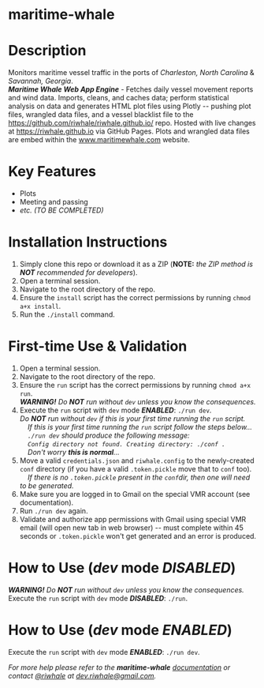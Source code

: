 # maritime-whale
# Description
Monitors maritime vessel traffic in the ports of _Charleston, North Carolina_ & _Savannah, Georgia_.<br/>
**_Maritime Whale Web App Engine_** - Fetches daily vessel movement reports and wind data. Imports, cleans, and caches data; perform statistical analysis on data and generates HTML plot files using Plotly -- pushing plot files, wrangled data files, and a vessel blacklist file to the https://github.com/riwhale/riwhale.github.io/ repo. Hosted with live changes at https://riwhale.github.io via GitHub Pages. Plots and wrangled data files are embed within the www.maritimewhale.com website.

# Key Features
* Plots
* Meeting and passing
* *etc. (TO BE COMPLETED)*

# Installation Instructions
1. Simply clone this repo or download it as a ZIP (**NOTE:** _the ZIP method is **NOT** recommended for developers_).
2. Open a terminal session.
3. Navigate to the root directory of the repo.
4. Ensure the `install` script has the correct permissions by running `chmod a+x install`.
5. Run the `./install` command.

# First-time Use & Validation
1. Open a terminal session.
2. Navigate to the root directory of the repo.
3. Ensure the `run` script has the correct permissions by running `chmod a+x run`.<br/>
***_WARNING!_** Do **_NOT_** run without `dev` unless you know the consequences.*<br/>
4. Execute the `run` script with `dev` mode **_ENABLED_**: `./run dev`.<br/>
*Do **_NOT_** run without `dev` if this is your first time running the `run` script.*<br/>
&nbsp;&nbsp;&nbsp;&nbsp;*If this is your first time running the `run` script follow the steps below...*<br/>
&nbsp;&nbsp;&nbsp;&nbsp;*`./run dev` should produce the following message:*<br/>
&nbsp;&nbsp;&nbsp;&nbsp;*`Config directory not found. Creating directory: ./conf .`*<br/>
&nbsp;&nbsp;&nbsp;&nbsp;*Don't worry **this is normal**...*<br/>
5. Move a valid `credentials.json` and `riwhale.config` to the newly-created `conf` directory (if you have a valid `.token.pickle` move that to `conf` too).<br/>
&nbsp;&nbsp;&nbsp;&nbsp;*If there is no `.token.pickle` present in the `conf`dir, then one will need to be generated.*
6. Make sure you are logged in to Gmail on the special VMR account (see documentation).
7. Run `./run dev` again.
8. Validate and authorize app permissions with Gmail using special VMR email (will open new tab in web browser) -- must complete within 45 seconds or `.token.pickle` won't get generated and an error is produced.

# How to Use (*dev* mode *DISABLED*)
***_WARNING!_** Do **_NOT_** run without `dev` unless you know the consequences.*<br/>
Execute the `run` script with `dev` mode **_DISABLED_**: `./run`.

# How to Use (*dev* mode *ENABLED*)
Execute the `run` script with `dev` mode **_ENABLED_**: `./run dev`.

_For more help please refer to the **maritime-whale** [documentation](http://riwhale.github.io/docs/docs.txt) or contact [@riwhale](https://github.com/riwhale) at [dev.riwhale@gmail.com](mailto:dev.riwhale@gmail.com)._
